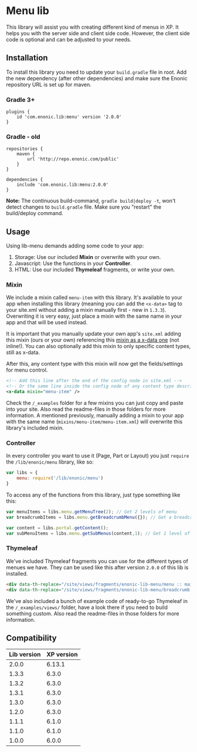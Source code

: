 # Menu lib

This library will assist you with creating different kind of menus in XP. It helps you with the server side and client side code. However, the client side code is optional and can be adjusted to your needs.

## Installation

To install this library you need to update your `build.gradle` file in root. Add the new dependency (after other dependencies) and make sure the Enonic repository URL is set up for maven.

### Gradle 3+

```
plugins {
    id 'com.enonic.lib:menu' version '2.0.0'
}
```

### Gradle - old

```
repositories {
    maven {
        url 'http://repo.enonic.com/public'
    }
}

dependencies {
    include 'com.enonic.lib:menu:2.0.0'
}
```

**Note:** The continuous build-command, `gradle build|deploy -t`, won't detect changes to `build.gradle` file. Make sure you "restart" the build/deploy command.

## Usage

Using lib-menu demands adding some code to your app:

1. Storage: Use our included **Mixin** or overwrite with your own.
2. Javascript: Use the functions in your **Controller**.
3. HTML: Use our included **Thymeleaf** fragments, or write your own.

### Mixin

We include a mixin called `menu-item` with this library. It's available to your app when installing this library  (meaning you can add the `<x-data>` tag to your site.xml without adding a mixin manually first - new in `1.3.3`). Overwriting it is very easy, just place a mixin with the same name in your app and that will be used instead.

It is important that you manually update your own app's `site.xml` adding this mixin (ours or your own) referencing this [mixin as a x-data one](http://docs.enonic.com/en/stable/developer/schema/mixins.html#using-a-mixin) (not inline!). You can also optionally add this mixin to only specific content types, still as x-data.

After this, any content type with this mixin will now get the fields/settings for menu control.

```xml
<!-- Add this line after the end of the config node in site.xml -->
<!-- Or the same line inside the config node of any content type descriptor file -->
<x-data mixin="menu-item" />
```

Check the `/_examples` folder for a few mixins you can just copy and paste into your site. Also read the readme-files in those folders for more information. A mentioned previously, manually adding a mixin to your app with the same name (`mixins/menu-item/menu-item.xml`) will overwrite this library's included mixin.

### Controller

In every controller you want to use it (Page, Part or Layout) you just `require` the `/lib/enonic/menu` library, like so:

```javascript
var libs = {
	menu: require('/lib/enonic/menu')
}
```

To access any of the functions from this library, just type something like this:

```javascript
var menuItems = libs.menu.getMenuTree(2); // Get 2 levels of menu
var breadcrumbItems = libs.menu.getBreadcrumbMenu({}); // Get a breadcrumb menu

var content = libs.portal.getContent();
var subMenuItems = libs.menu.getSubMenus(content,1); // Get 1 level of submenu (from current content)
```

### Thymeleaf

We've included Thymeleaf fragments you can use for the different types of menues we have. They can be used like this after version `2.0.0` of this lib is installed.

```html
<div data-th-replace="/site/views/fragments/enonic-lib-menu/menu :: main-menu"></div>
<div data-th-replace="/site/views/fragments/enonic-lib-menu/breadcrumb :: breadcrumb"></div>
```

We've also included a bunch of example code of ready-to-go Thymeleaf in the `/_examples/views/` folder, have a look there if you need to build something custom. Also read the readme-files in those folders for more information.

## Compatibility

| Lib version        | XP version |
| ------------- | ------------- |
| 2.0.0 | 6.13.1 |
| 1.3.3 | 6.3.0 |
| 1.3.2 | 6.3.0 |
| 1.3.1 | 6.3.0 |
| 1.3.0 | 6.3.0 |
| 1.2.0 | 6.3.0 |
| 1.1.1 | 6.1.0 |
| 1.1.0 | 6.1.0 |
| 1.0.0 | 6.0.0 |
